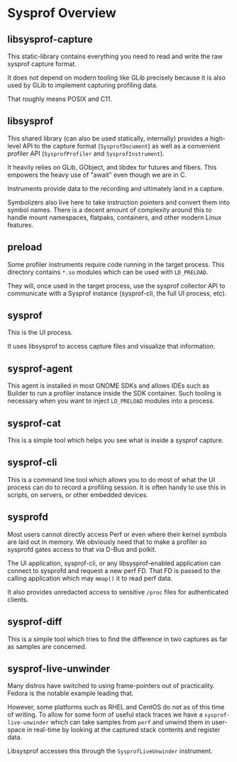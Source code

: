 # Sysprof Overview

## libsysprof-capture

This static-library contains everything you need to read and write the raw
sysprof capture format.

It does not depend on modern tooling like GLib precisely because it is also
used by GLib to implement capturing profiling data.

That roughly means POSIX and C11.

## libsysprof

This shared library (can also be used statically, internally) provides a
high-level API to the capture format (`SysprofDocument`) as well as a
convenient profiler API (`SysprofProfiler` and `SysprofInstrument`).

It heavily relies on GLib, GObject, and libdex for futures and fibers. This
empowers the heavy use of "await" even though we are in C.

Instruments provide data to the recording and ultimately land in a capture.

Symbolizers also live here to take instruction pointers and convert them into
symbol names. There is a decent amount of complexity around this to handle
mount namespaces, flatpaks, containers, and other modern Linux features.

## preload

Some profiler instruments require code running in the target process. This
directory contains `*.so` modules which can be used with `LD_PRELOAD`.

They will, once used in the target process, use the sysprof collector API to
communicate with a Sysprof instance (sysprof-cli, the full UI process, etc).

## sysprof

This is the UI process.

It uses libsysprof to access capture files and visualize that information.

## sysprof-agent

This agent is installed in most GNOME SDKs and allows IDEs such as Builder to
run a profiler instance inside the SDK container. Such tooling is necessary
when you want to inject `LD_PRELOAD` modules into a process.

## sysprof-cat

This is a simple tool which helps you see what is inside a sysprof capture.

## sysprof-cli

This is a command line tool which allows you to do most of what the UI process
can do to record a profiling session. It is often handy to use this in scripts,
on servers, or other embedded devices.

## sysprofd

Most users cannot directly access Perf or even where their kernel symbols are
laid out in memory. We obviously need that to make a profiler so sysprofd gates
access to that via D-Bus and polkit.

The UI application, sysprof-cli, or any libsysprof-enabled application can
connect to sysprofd and request a new perf FD. That FD is passed to the calling
application which may `mmap()` it to read perf data.

It also provides unredacted access to sensitive `/proc` files for authenticated
clients.

## sysprof-diff

This is a simple tool which tries to find the difference in two captures as
far as samples are concerned.

## sysprof-live-unwinder

Many distros have switched to using frame-pointers out of practicality. Fedora
is the notable example leading that.

However, some platforms such as RHEL and CentOS do not as of this time of
writing.  To allow for some form of useful stack traces we have a
`sysprof-live-unwinder` which can take samples from `perf` and unwind them in
user-space in real-time by looking at the captured stack contents and register
data.

Libsysprof accesses this through the `SysprofLiveUnwinder` instrument.
